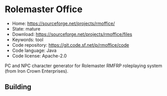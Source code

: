 # Rolemaster Office

- Home: https://sourceforge.net/projects/rmoffice/
- State: mature
- Download: https://sourceforge.net/projects/rmoffice/files
- Keywords: tool
- Code repository: https://git.code.sf.net/p/rmoffice/code
- Code language: Java
- Code license: Apache-2.0

PC and NPC character generator for Rolemaster RMFRP roleplaying system (from Iron Crown Enterprises).

## Building

